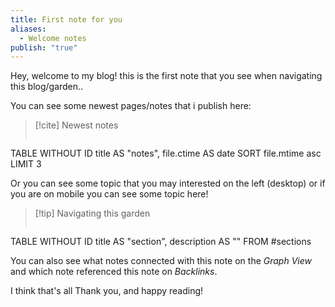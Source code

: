 ```yaml
---
title: First note for you
aliases:
  - Welcome notes
publish: "true"
---
```

Hey, welcome to my blog!
this is the first note that you see when navigating this blog/garden..

You can see some newest pages/notes that i publish here:

>[!cite]  Newest notes
>``` dataview
TABLE WITHOUT ID title AS "notes", file.ctime AS date SORT file.mtime asc LIMIT 3

Or you can see some topic that you may interested on the left (desktop) or if you are on mobile you can see some topic here!

>[!tip] Navigating this garden
> ``` dataview
TABLE WITHOUT ID title AS "section", description AS "" FROM #sections 

You can also see what notes connected with this note on the *Graph View* and which note referenced this note on *Backlinks*.

I think that's all
Thank you, and happy reading!

